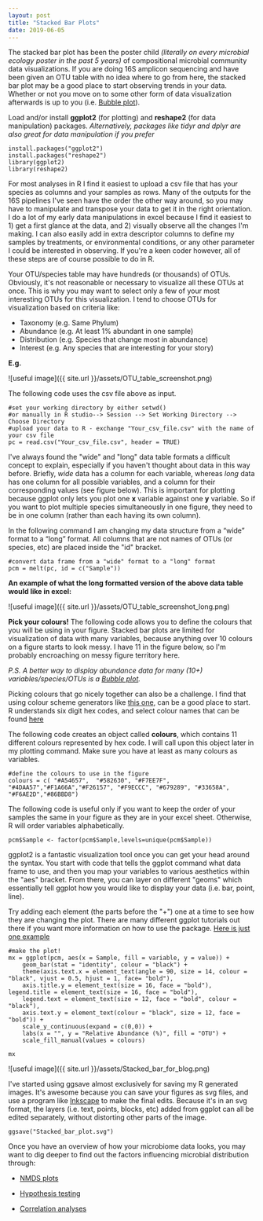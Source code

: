 ```yaml
---
layout: post
title: "Stacked Bar Plots"
date: 2019-06-05
---
```


The stacked bar plot has been the poster child <i>(literally on every microbial ecology poster in the past 5 years)</i> of compositional microbial community data visualizations. If you are doing 16S amplicon sequencing and have been given an OTU table with no idea where to go from here, the stacked bar plot may be a good place to start observing trends in your data. Whether or not you move on to some other form of data visualization afterwards is up to you (i.e. [Bubble plot](https://jkzorz.github.io/2019/06/05/Bubble-plots.html)).    


Load and/or install <b>ggplot2</b> (for plotting) and <b>reshape2</b> (for data manipulation) packages. 
<i> Alternatively, packages like tidyr and dplyr are also great for data manipulation if you prefer</i>

```
install.packages("ggplot2")
install.packages("reshape2")
library(ggplot2)
library(reshape2)
```

For most analyses in R I find it easiest to upload a csv file that has your species as columns and your samples as rows. Many of the outputs for the 16S pipelines I've seen have the order the other way around, so you may have to manipulate and transpose your data to get it in the right orientation. I do a lot of my early data manipulations in excel because I find it easiest to 1) get a first glance at the data, and 2) visually observe all the changes I'm making. I can also easily add in extra descriptor columns to define my samples by treatments, or environmental conditions, or any other parameter I could be interested in observing. If you're a keen coder however, all of these steps are of course possible to do in R. 

Your OTU/species table may have hundreds (or thousands) of OTUs. Obviously, it's not reasonable or necessary to visualize all these OTUs at once. This is why you may want to select only a few of your most interesting OTUs for this visualization.  I tend to choose OTUs for visualization based on criteria like: 

<ul>
    <li> Taxonomy (e.g. Same Phylum) </li>
    <li> Abundance (e.g. At least 1% abundant in one sample) </li>
    <li> Distribution (e.g. Species that change most in abundance) </li>
    <li> Interest (e.g. Any species that are interesting for your story) </li>
</ul>

<b> E.g. </b>


![useful image]({{ site.url }}/assets/OTU_table_screenshot.png)

The following code uses the csv file above as input. 

```
#set your working directory by either setwd() 
#or manually in R studio--> Session --> Set Working Directory --> Choose Directory
#upload your data to R - exchange "Your_csv_file.csv" with the name of your csv file
pc = read.csv("Your_csv_file.csv", header = TRUE)
```

I've always found the "wide" and "long" data table formats a difficult concept to explain, especially if you haven't thought about data in this way before. Briefly, <i> wide </i> data has a column for each variable, whereas <i> long </i> data has one column for all possible variables, and a column for their corresponding values (see figure below). This is important for plotting because ggplot only lets you plot one <b>x</b> variable against one <b>y</b> variable. So if you want to plot multiple species simultaneously in one figure, they need to be in one column (rather than each having its own column).  

In the following command I am changing my data structure from a “wide” format to a “long” format. All columns that are not names of OTUs (or species, etc) are placed inside the "id" bracket.  



```
#convert data frame from a "wide" format to a "long" format
pcm = melt(pc, id = c("Sample"))
```
<b> An example of what the long formatted version of the above data table would like in excel:</b>


![useful image]({{ site.url }}/assets/OTU_table_screenshot_long.png)

<b>Pick your colours!</b> The following code allows you to define the colours that you will be using in your figure. Stacked bar plots are limited for visualization of data with many variables, because anything over 10 colours on a figure starts to look messy.  I have 11 in the figure below, so I'm probably encroaching on messy figure territory here. 

<i>P.S. A better way to display abundance data for many (10+) variables/species/OTUs is a [Bubble plot](https://jkzorz.github.io/2019/06/05/Bubble-plots.html). </i>  

Picking colours that go nicely together can also be a challenge. I find that using colour scheme generators like [this one](https://coolors.co/app), can be a good place to start. R understands six digit hex codes, and select colour names that can be found [here](http://www.stat.columbia.edu/~tzheng/files/Rcolor.pdf) 

The following code creates an object called <b>colours</b>, which contains 11 different colours represented by hex code.  I will call upon this object later in my plotting command. Make sure you have at least as many colours as variables.  

```
#define the colours to use in the figure
colours = c( "#A54657",  "#582630", "#F7EE7F", "#4DAA57","#F1A66A","#F26157", "#F9ECCC", "#679289", "#33658A",
"#F6AE2D","#86BBD8")
```

The following code is useful only if you want to keep the order of your samples the same in your figure as they are in your excel sheet. Otherwise, R will order variables alphabetically.

```
pcm$Sample <- factor(pcm$Sample,levels=unique(pcm$Sample))
```


ggplot2 is a fantastic visualization tool once you can get your head around the syntax. You start with code that tells the ggplot command what data frame to use, and then you map your variables to various aesthetics within the "aes" bracket. From there, you can layer on different "geoms" which essentially tell ggplot how you would like to display your data (i.e. bar, point, line).  


Try adding each element (the parts before the "+") one at a time to see how they are changing the plot.  There are many different ggplot tutorials out there if you want more information on how to use the package. [Here is just one example](http://r-statistics.co/Complete-Ggplot2-Tutorial-Part1-With-R-Code.html)

```
#make the plot!
mx = ggplot(pcm, aes(x = Sample, fill = variable, y = value)) + 
    geom_bar(stat = "identity", colour = "black") + 
    theme(axis.text.x = element_text(angle = 90, size = 14, colour = "black", vjust = 0.5, hjust = 1, face= "bold"), 
    axis.title.y = element_text(size = 16, face = "bold"), legend.title = element_text(size = 16, face = "bold"), 
    legend.text = element_text(size = 12, face = "bold", colour = "black"), 
    axis.text.y = element_text(colour = "black", size = 12, face = "bold")) + 
    scale_y_continuous(expand = c(0,0)) + 
    labs(x = "", y = "Relative Abundance (%)", fill = "OTU") + 
    scale_fill_manual(values = colours)
    
mx
```


![useful image]({{ site.url }}/assets/Stacked_bar_for_blog.png)


I've started using ggsave almost exclusively for saving my R generated images.  It's awesome because you can save your figures as svg files, and use a program like [Inkscape](https://inkscape.org/) to make the final edits. Because it's in an svg format, the layers (i.e. text, points, blocks, etc) added from ggplot can all be edited separately, without distorting other parts of the image.  


```
ggsave("Stacked_bar_plot.svg")
```

Once you have an overview of how your microbiome data looks, you may want to dig deeper to find out the factors influencing microbial distribution through: 

<ul>
    <li>
        
   [NMDS plots](https://jkzorz.github.io/2019/06/06/NMDS.html)</li>
    <li>
    
   [Hypothesis testing](https://jkzorz.github.io/2019/06/11/Useful-statistical-tests.html)</li>
    <li>
    
   [Correlation analyses](https://jkzorz.github.io/2019/06/11/Correlation-heatmaps.html)</li>
</ul>

       
       
        



